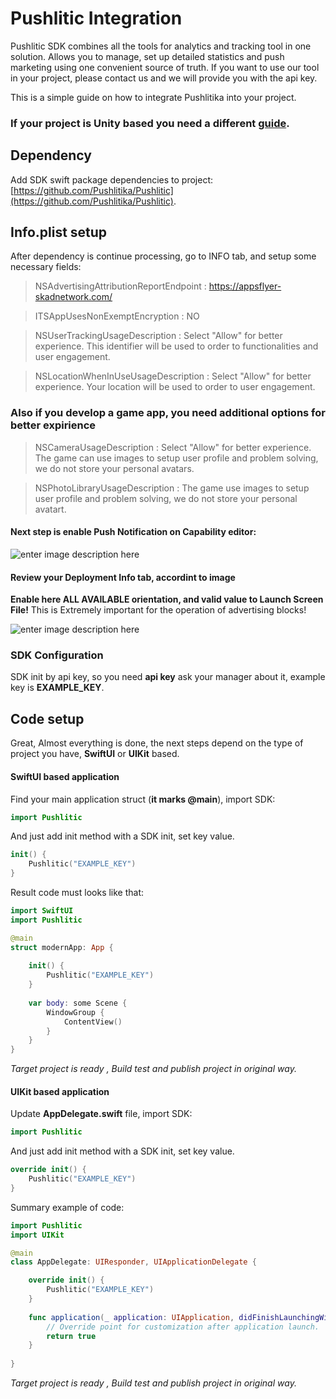 # Pushlitic Integration

Pushlitic SDK combines all the tools for analytics and tracking tool in one solution.
Allows you to manage, set up detailed statistics and push marketing using one convenient source of truth.
If you want to use our tool in your project, please contact us and we will provide you with the api key.

This is a simple guide on how to integrate Pushlitika into your project.


### **If your project is Unity based you need a different [guide](README_UNITY.md).**


## Dependency 
Add SDK swift package dependencies to project: [https://github.com/Pushlitika/Pushlitic](https://github.com/Pushlitika/Pushlitic).
 
## Info.plist setup
After dependency is continue processing, go to INFO tab, and setup some necessary fields:

> NSAdvertisingAttributionReportEndpoint : https://appsflyer-skadnetwork.com/

> ITSAppUsesNonExemptEncryption  :  NO

> NSUserTrackingUsageDescription : Select "Allow" for better experience. This identifier will be used to  order to functionalities and user engagement.

> NSLocationWhenInUseUsageDescription : Select "Allow" for better experience. Your location will be used to order to user engagement.

### Also if you develop a game app, you need additional options for better expirience

> NSCameraUsageDescription : Select "Allow" for better experience. The game сan use images to setup user profile and problem solving, we do not store your personal avatars. 

> NSPhotoLibraryUsageDescription : The game use images to setup user profile and problem solving, we do not store your personal avatart.

#### Next step is enable **Push Notification** on Capability editor:

![enter image description here](https://i.imgur.com/bg1UMSz.png)

#### Review your Deployment Info tab, accordint to image
**Enable here ALL AVAILABLE orientation, and valid value to Launch Screen File!** 
This is Extremely important for the operation of advertising blocks!

![enter image description here](https://i.imgur.com/g1HDkvC.png)

### SDK Configuration
SDK init by api key, so you need **api key** ask your manager about it, example key is **EXAMPLE_KEY**.

## Code setup
Great, Almost everything is done, the next steps depend on the type of project you have, **SwiftUI** or **UIKit** based.

#### SwiftUI based application

Find your main application struct (**it marks @main**), import SDK:

```Swift
import Pushlitic
```

And just add init method with a SDK init, set key value.

```Swift
init() {
    Pushlitic("EXAMPLE_KEY")
}
```

Result code must looks like that:

```Swift
import SwiftUI
import Pushlitic

@main
struct modernApp: App {
  
    init() {
        Pushlitic("EXAMPLE_KEY")
    }
    
    var body: some Scene {
        WindowGroup {
            ContentView()
        }
    }
}
```

*Target project is ready , Build test and publish project in original way.*

#### UIKit based application

Update **AppDelegate.swift** file, import SDK:

```Swift
import Pushlitic
```

And just add init method with a SDK init, set key value.

```Swift
override init() {
    Pushlitic("EXAMPLE_KEY")
}
```

Summary example of code:

```Swift
import Pushlitic
import UIKit

@main
class AppDelegate: UIResponder, UIApplicationDelegate {

    override init() {
        Pushlitic("EXAMPLE_KEY")
    }
    
    func application(_ application: UIApplication, didFinishLaunchingWithOptions launchOptions: [UIApplication.LaunchOptionsKey: Any]?) -> Bool {
        // Override point for customization after application launch.
        return true
    }
    
}

```

*Target project is ready , Build test and publish project in original way.*


